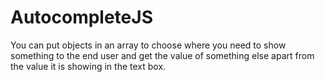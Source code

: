 # AutocompleteJS
You can put objects in an array to choose where you need to show something to the end user and get the value of something else apart from the value it is showing in the text box.
